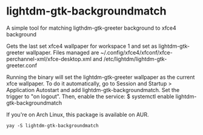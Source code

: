 # lightdm-gtk-backgroundmatch
A simple tool for matching ligthdm-gtk-greeter background to xfce4 background

Gets the last set xfce4 wallpaper for workspace 1 and set as lightdm-gtk-greeter wallpaper.
Files managed are ~/.config/xfce4/xfconf/xfce-perchannel-xml/xfce-desktop.xml and /etc/lightdm/lightdm-gtk-greeter.conf

Running the binary will set the lightdm-gtk-greeter wallpaper as the current xfce wallpaper.
To do it automatically, go to Session and Startup > Application Autostart and add lightdm-gtk-backgroundmatch. Set the trigger to "on logout". Then, enable the service:
$ systemctl enable lightdm-gtk-backgroundmatch

If you're on Arch Linux, this package is available on AUR.

    yay -S lightdm-gtk-backgroundmatch
